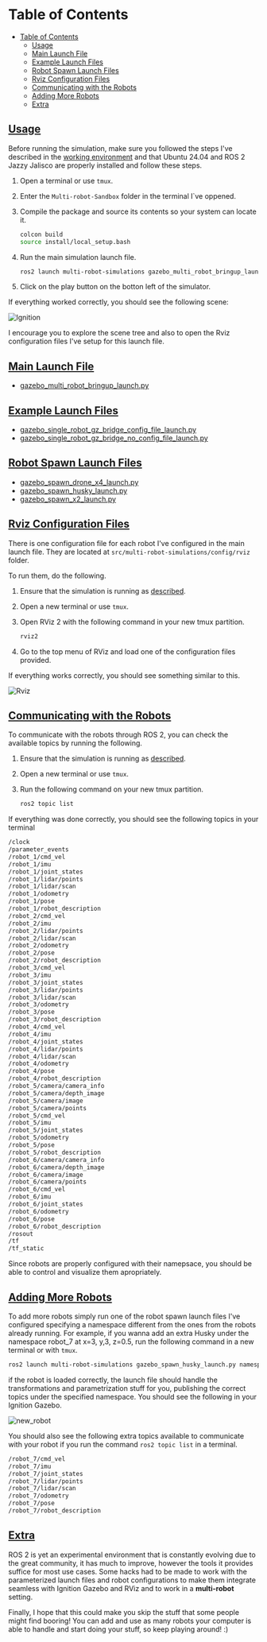 # Table of Contents

- [Table of Contents](#table-of-contents)
  - [Usage](#usage)
  - [Main Launch File](#main-launch-file)
  - [Example Launch Files](#example-launch-files)
  - [Robot Spawn Launch Files](#robot-spawn-launch-files)
  - [Rviz Configuration Files](#rviz-configuration-files)
  - [Communicating with the Robots](#communicating-with-the-robots)
  - [Adding More Robots](#adding-more-robots)
  - [Extra](#extra)

## [Usage](#usage)

Before running the simulation, make sure you followed the steps I've described in the [working environment](working_environment.md) and that Ubuntu 24.04 and ROS 2 Jazzy Jalisco are properly installed and follow these steps.

1. Open a terminal or use ```tmux```.
2. Enter the ```Multi-robot-Sandbox``` folder in the terminal I`ve oppened.
3. Compile the package and source its contents so your system can locate it.

    ```bash
    colcon build
    source install/local_setup.bash
    ```

4. Run the main simulation launch file.

    ```bash
    ros2 launch multi-robot-simulations gazebo_multi_robot_bringup_launch.py
    ```

5. Click on the play button on the botton left of the simulator.

If everything worked correctly, you should see the following scene:

![Ignition](images/ign.png "ignition")

I encourage you to explore the scene tree and also to open the Rviz configuration files I've setup for this launch file.

## [Main Launch File](#main-launch-file)

- [gazebo_multi_robot_bringup_launch.py](../src/multi-robot-simulations/launch/gazebo_multi_robot_bringup_launch.py)

## [Example Launch Files](#example-launch-files)

- [gazebo_single_robot_gz_bridge_config_file_launch.py](../src/multi-robot-simulations/launch/gazebo_single_robot_gz_bridge_config_file_launch.py)
- [gazebo_single_robot_gz_bridge_no_config_file_launch.py](../src/multi-robot-simulations/launch/gazebo_single_robot_gz_bridge_no_config_file_launch.py)

## [Robot Spawn Launch Files](#robot-spawn-launch-files)

- [gazebo_spawn_drone_x4_launch.py](../src/multi-robot-simulations/launch/gazebo_spawn_drone_x4_launch.py)
- [gazebo_spawn_husky_launch.py](../src/multi-robot-simulations/launch/gazebo_spawn_husky_launch.py)
- [gazebo_spawn_x2_launch.py](../src/multi-robot-simulations/launch/gazebo_spawn_x2_launch.py)

## [Rviz Configuration Files](#rviz-configuration-files)

There is one configuration file for each robot I've configured in the main launch file. They are located at ```src/multi-robot-simulations/config/rviz``` folder.

To run them, do the following.

1. Ensure that the simulation is running as [described](#usage).
2. Open a new terminal or use ```tmux```.
3. Open RViz 2 with the following command in your new tmux partition.

    ```bash
    rviz2
    ```

4. Go to the top menu of RViz and load one of the configuration files provided.

If everything works correctly, you should see something similar to this.

![Rviz](images/rviz.png "Rviz")

## [Communicating with the Robots](#communicating-with-the-robots)

To communicate with the robots through ROS 2, you can check the available topics by running the following.

1. Ensure that the simulation is running as [described](#usage).
2. Open a new terminal or use ```tmux```.
3. Run the following command on your new tmux partition.

    ```bash
    ros2 topic list
    ```

If everything was done correctly, you should see the following topics in your terminal

```bash
/clock
/parameter_events
/robot_1/cmd_vel
/robot_1/imu
/robot_1/joint_states
/robot_1/lidar/points
/robot_1/lidar/scan
/robot_1/odometry
/robot_1/pose
/robot_1/robot_description
/robot_2/cmd_vel
/robot_2/imu
/robot_2/lidar/points
/robot_2/lidar/scan
/robot_2/odometry
/robot_2/pose
/robot_2/robot_description
/robot_3/cmd_vel
/robot_3/imu
/robot_3/joint_states
/robot_3/lidar/points
/robot_3/lidar/scan
/robot_3/odometry
/robot_3/pose
/robot_3/robot_description
/robot_4/cmd_vel
/robot_4/imu
/robot_4/joint_states
/robot_4/lidar/points
/robot_4/lidar/scan
/robot_4/odometry
/robot_4/pose
/robot_4/robot_description
/robot_5/camera/camera_info
/robot_5/camera/depth_image
/robot_5/camera/image
/robot_5/camera/points
/robot_5/cmd_vel
/robot_5/imu
/robot_5/joint_states
/robot_5/odometry
/robot_5/pose
/robot_5/robot_description
/robot_6/camera/camera_info
/robot_6/camera/depth_image
/robot_6/camera/image
/robot_6/camera/points
/robot_6/cmd_vel
/robot_6/imu
/robot_6/joint_states
/robot_6/odometry
/robot_6/pose
/robot_6/robot_description
/rosout
/tf
/tf_static
```

Since robots are properly configured with their namepsace, you should be able to control and visualize them apropriately.

## [Adding More Robots](#adding-more-robots)

To add more robots simply run one of the robot spawn launch files I've configured specifying a namespace different from the ones from the robots already running. For example, if you wanna add an extra Husky under the namespace robot_7 at x=3, y,3, z=0.5, run the following command in a new terminal or with ```tmux```.

```bash
ros2 launch multi-robot-simulations gazebo_spawn_husky_launch.py namespace:=robot_7 x:=3.0 y:=3.0 z:=0.5
```

if the robot is loaded correctly, the launch file should handle the transformations and parametrization stuff for you, publishing the correct topics under the specified namespace. You should see the following in your Ignition Gazebo.

![new_robot](images/new_robot.png "New robot")

You should also see the following extra topics available to communicate with your robot if you run the command ```ros2 topic list``` in a terminal.

```bash
/robot_7/cmd_vel
/robot_7/imu
/robot_7/joint_states
/robot_7/lidar/points
/robot_7/lidar/scan
/robot_7/odometry
/robot_7/pose
/robot_7/robot_description
```

## [Extra](#extra)

ROS 2 is yet an experimental environment that is constantly evolving due to the great community, it has much to improve, however the tools it provides suffice for most use cases. Some hacks had to be made to work with the parameterized launch files and robot configurations to make them integrate seamless with Ignition Gazebo and RViz and to work in a **multi-robot** setting. 

Finally, I hope that this could make you skip the stuff that some people might find booring! You can add and use as many robots your computer is able to handle and start doing your stuff, so keep playing around! :)
